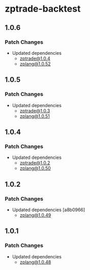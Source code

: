 # zptrade-backtest

## 1.0.6

### Patch Changes

- Updated dependencies
  - zptrade@1.0.4
  - zplang@1.0.52

## 1.0.5

### Patch Changes

- Updated dependencies
  - zptrade@1.0.3
  - zplang@1.0.51

## 1.0.4

### Patch Changes

- Updated dependencies
  - zptrade@1.0.2
  - zplang@1.0.50

## 1.0.2

### Patch Changes

- Updated dependencies [a8b0966]
  - zplang@1.0.49

## 1.0.1

### Patch Changes

- Updated dependencies
  - zplang@1.0.48
